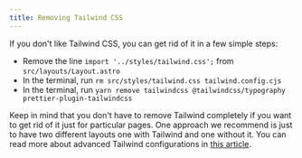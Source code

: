 ```yaml
---
title: Removing Tailwind CSS
---
```


If you don't like Tailwind CSS, you can get rid of it in a few simple steps:

- Remove the line `import '../styles/tailwind.css';` from `src/layouts/Layout.astro`
- In the terminal, run `rm src/styles/tailwind.css tailwind.config.cjs`
- In the terminal, run `yarn remove tailwindcss @tailwindcss/typography prettier-plugin-tailwindcss`

Keep in mind that you don't have to remove Tailwind completely if you want to get rid of it just for particular pages. One approach we recommend is just to have two different layouts one with Tailwind and one without it. You can read more about advanced Tailwind configurations in [this article](https://fogbender.com/blog/separate-tailwind-config-for-landing).
